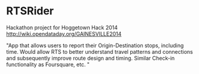 RTSRider
========

Hackathon project for Hoggetown Hack 2014
http://wiki.opendataday.org/GAINESVILLE2014

"App that allows users to report their Origin-Destination stops, including time. Would allow RTS to better understand travel patterns and connections and subsequently improve route design and timing. Similar Check-in functionality as Foursquare, etc. "

